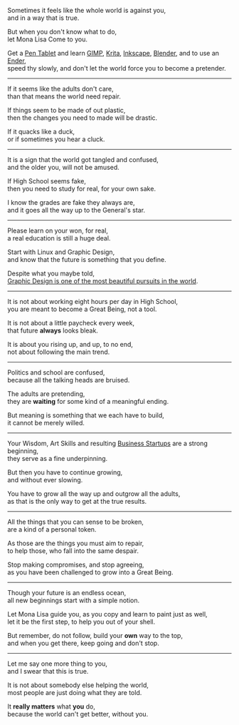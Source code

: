 Sometimes it feels like the whole world is against you,\
and in a way that is true.

But when you don't know what to do,\
let Mona Lisa Come to you.

Get a [Pen Tablet](https://www.youtube.com/results?search_query=Pen+Tablet) and learn [GIMP](https://www.youtube.com/results?search_query=GIMP+Tutorial), [Krita](https://www.youtube.com/results?search_query=Krita+Tutorial), [Inkscape](https://www.youtube.com/results?search_query=Inkscape+Tutorial), [Blender](https://www.youtube.com/results?search_query=Blender+Tutorial), and to use an [Ender](https://www.youtube.com/watch?v=gokN9xNG94U),\
speed thy slowly, and don't let the world force you to become a pretender.

---

If it seems like the adults don't care,\
than that means the world need repair.

If things seem to be made of out plastic,\
then the changes you need to made will be drastic.

If it quacks like a duck,\
or if sometimes you hear a cluck.

---

It is a sign that the world got tangled and confused,\
and the older you, will not be amused.

If High School seems fake,\
then you need to study for real, for your own sake.

I know the grades are fake they always are,\
and it goes all the way up to the General's star.

---

Please learn on your won, for real,\
a real education is still a huge deal.

Start with Linux and Graphic Design,\
and know that the future is something that you define.

Despite what you maybe told,\
[Graphic Design is one of the most beautiful pursuits in the world](https://cgsociety.org/).

---

It is not about working eight hours per day in High School,\
you are meant to become a Great Being, not a tool.

It is not about a little paycheck every week,\
that future **always** looks bleak.

It is about you rising up, and up, to no end,\
not about following the main trend.

---

Politics and school are confused,\
because all the talking heads are bruised.

The adults are pretending,\
they are **waiting** for some kind of a meaningful ending.

But meaning is something that we each have to build,\
it cannot be merely willed.

---

Your Wisdom, Art Skills and resulting [Business Startups](https://www.youtube.com/watch?v=ZoqgAy3h4OM) are a strong beginning,\
they serve as a fine underpinning.

But then you have to continue growing,\
and without ever slowing.

You have to grow all the way up and outgrow all the adults,\
as that is the only way to get at the true results.

---

All the things that you can sense to be broken,\
are a kind of a personal token.

As those are the things you must aim to repair,\
to help those, who fall into the same despair.

Stop making compromises, and stop agreeing,\
as you have been challenged to grow into a Great Being.

---

Though your future is an endless ocean,\
all new beginnings start with a simple notion.

Let Mona Lisa guide you, as you copy and learn to paint just as well,\
let it be the first step, to help you out of your shell.

But remember, do not follow, build your **own** way to the top,\
and when you get there, keep going and don't stop.

---

Let me say one more thing to you,\
and I swear that this is true.

It is not about somebody else helping the world,\
most people are just doing what they are told.

It **really matters** what **you** do,\
because the world can't get better, without you.
